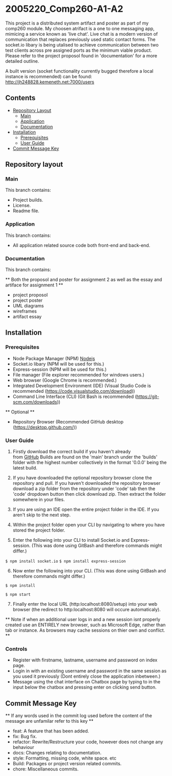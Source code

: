 # 2005220_Comp260-A1-A2


This project is a distributed system artifact and poster as part of my comp260 module.
My choosen atrifact is a one to one messaging app, mimicing a service known as 'live chat'.
Live chat is a modern version of communication that replaces previously used static contact forms.
The socket.io libary is being utalised to achieve communication between two test clients across pre assigned ports as the minimum viable product.
Please refer to the project proposol found in 'documentation' for a more detailed outline.

A built version (socket functionality currently bugged therefore a local instance is recommended) can be found:
http://jh248828.kemeneth.net:7000/users

## Contents

- [Repository Layout](https://github.falmouth.ac.uk/JH248828/2005220_Comp260-A1-A2#repository-layout)
    - [Main](https://github.falmouth.ac.uk/JH248828/2005220_Comp260-A1-A2#main)
    - [Application](https://github.falmouth.ac.uk/JH248828/2005220_Comp260-A1-A2#application)
    - [Documentation](https://github.falmouth.ac.uk/JH248828/2005220_Comp260-A1-A2#documentation)
- [Installation](https://github.falmouth.ac.uk/JH248828/2005220_Comp260-A1-A2#installation)
    - [Prerequisites](https://github.falmouth.ac.uk/JH248828/2005220_Comp260-A1-A2#prerequisites)
    - [User Guide](https://github.falmouth.ac.uk/JH248828/2005220_Comp260-A1-A2#user-guide)
- [Commit Message Key](https://github.falmouth.ac.uk/JH248828/2005220_Comp260-A1-A2#commit-message-key)


## Repository layout

### Main

This branch contains:

- Project builds.
- License.
- Readme file.

### Application

This branch contains:

- All application related source code both front-end and back-end.

### Documentation

This branch contains:

** Both the proposol and poster for assignment 2 as well as the essay and artiface for assignment 1 **

- project proposol
- project poster
- UML diagrams
- wireframes
- artifact essay

## Installation

### Prerequisites

- Node Package Manager (NPM) [Nodejs](https://nodejs.org/en/download/)
- Socket.io libary (NPM will be used for this.)
- Express-session (NPM will be used for this.)
- File manager (File explorer recommended for windows users.)
- Web browser (Google Chrome is recommended.)
- Integrated Development Environment (IDE) (Visual Studio Code is recommended (<https://code.visualstudio.com/download>))
- Command Line Interface (CLI) (Git Bash is recommended (<https://git-scm.com/downloads>))

** Optional **

-   Repository Browser (Recommended GitHub desktop (<https://desktop.github.com/>))

### User Guide

1.  Firstly download the correct build if you haven't already from [GitHub](https://github.falmouth.ac.uk/JH248828/2005220_Comp260-A1-A2) Builds are found on the 'main' branch under the 'builds' folder with the highest number collectively in the format '0.0.0' being the latest build.

2.  If you have downloaded the optional repository browser clone the repository and pull. If you haven't downloaded the repository browser download a zip folder from the repository under 'code' tab then the 'code' dropdown button then click download zip. Then extract the folder somewhere in your files.

3.  If you are using an IDE open the entire project folder in the IDE. If you aren't skip to the next step.

4.  Within the project folder open your CLI by navigating to where you have stored the project folder.

5. Enter the following into your CLI to install Socket.io and Express-session. (This was done using GitBash and therefore commands might differ.)

`$ npm install socket.io`
`$ npm install express-session`

6.  Now enter the following into your CLI. (This was done using GitBash and therefore commands might differ.)

`$ npm install`

`$ npm start`

7.  Finally enter the local URL (http:localhost:8080/setup) into your web browser (the redirect to http:localhost:8080 will occure automaticaly).

** Note if when an additional user logs in and a new session isnt properly created use an ENTIRELY new browser, such as Microsoft Edge, rather than tab or instance. As browsers may cache sessions on thier own and conflict. **

### Controls

- Register with firstname, lastname, username and password on index page.
- Login in with an existing username and password in the same session as you used it previously (Dont entirely close the application inbetween.)
- Message using the chat interface on Chatbox page by typing to in the input below the chatbox and pressing enter on clicking send button.

## Commit Message Key

** If any words used in the commit log used before the content of the message are unfamilar refer to this key **

- feat: A feature that has been added.
- fix: Bug fix.
- refactor: Rewrite/Restructure your code, however does not change any behaviour
- docs: Changes relating to documentation.
- style: Formatting, missing code, white space. etc
- Build: Packages or project version related commits.
- chore: Miscellaneous commits.
